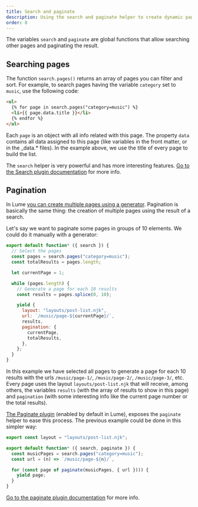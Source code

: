 ```yaml
---
title: Search and paginate
description: Using the search and paginate helper to create dynamic pages.
order: 8
---
```


The variables `search` and `paginate` are global functions that allow searching
other pages and paginating the result.

## Searching pages

The function `search.pages()` returns an array of pages you can filter and sort.
For example, to search pages having the variable `category` set to `music`, use
the following code:

```html
<ul>
  {% for page in search.pages("category=music") %}
  <li>{{ page.data.title }}</li>
  {% endfor %}
</ul>
```

Each `page` is an object with all info related with this page. The property
`data` contains all data assigned to this page (like variables in the front
matter, or in the _data.* files). In the example above, we use the title of
every page to build the list.

The `search` helper is very powerful and has more interesting features.
[Go to the Search plugin documentation](../../plugins/search.md) for more info.

## Pagination

In Lume [you can create multiple pages using a generator](./multiple-pages.md).
Pagination is basically the same thing: the creation of multiple pages using the
result of a search.

Let's say we want to paginate some pages in groups of 10 elements. We could do
it manually with a generator:

```js
export default function* ({ search }) {
  // Select the pages
  const pages = search.pages("category=music");
  const totalResults = pages.length;

  let currentPage = 1;

  while (pages.length) {
    // Generate a page for each 10 results
    const results = pages.splice(0, 10);

    yield {
      layout: "layouts/post-list.njk",
      url: `/music/page-${currentPage}/`,
      results,
      pagination: {
        currentPage,
        totalResults,
      },
    };
  }
}
```

In this example we have selected all pages to generate a page for each 10
results with the urls `/music/page-1/`, `/music/page-2/`, `/music/page-3/`, etc.
Every page uses the layout `layouts/post-list.njk` that will receive, among
others, the variables `results` (with the array of results to show in this page)
and `pagination` (with some interesting info like the current page number or the
total results).

[The Paginate plugin](../../plugins/paginate.md) (enabled by default in Lume),
exposes the `paginate` helper to ease this process. The previous example could
be done in this simpler way:

```js
export const layout = "layouts/post-list.njk";

export default function* ({ search, paginate }) {
  const musicPages = search.pages("category=music");
  const url = (n) => `/music/page-${n}/`,

  for (const page of paginate(musicPages, { url }))) {
    yield page;
  }
}
```

[Go to the paginate plugin documentation](../../plugins/paginate.md) for more
info.

